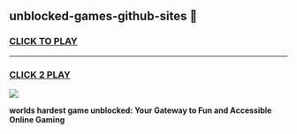 
## unblocked-games-github-sites 👋
<h3>
<a href="https://premium.freeplayer.one?title=unblocked-games-github-sites&ref=14F">CLICK TO PLAY</a></h3>
<hr>

<h3>
<a href="https://premium.freeplayer.one?title=unblocked-games-github-sites&ref=14F">CLICK 2 PLAY</a>
  
</h3>

<a href="https://premium.freeplayer.one?title=unblocked-games-github-sites&ref=12F/"><img src="https://clearcache.store/games.png"></a>


**worlds hardest game unblocked: Your Gateway to Fun and Accessible Online Gaming**
